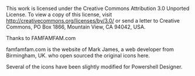 This work is licensed under the Creative Commons Attribution 3.0 Unported License. To view a copy of this license, visit http://creativecommons.org/licenses/by/3.0/ or send a letter to Creative Commons, PO Box 1866, Mountain View, CA 94042, USA.

Thanks to FAMFAMFAM.com 

famfamfam.com is the website of Mark James, a web developer from Birmingham, UK. who open sourced the original icons here.

Several of the icons have been slightly modified for Powershell Designer.